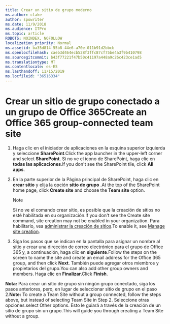 ```yaml
---
title: Crear un sitio de grupo moderno
ms.author: clake
author: spowriter
ms.date: 11/9/2018
ms.audience: ITPro
ms.topic: article
ROBOTS: NOINDEX, NOFOLLOW
localization_priority: Normal
ms.assetid: ba35d814-55b8-44e6-a70e-011b91d2bbcb
ms.openlocfilehash: caeb3d464ecb528f3ffc87cf75be4a3f9b410798
ms.sourcegitcommit: b43f77221f47b50c41197a448a9c26c423ce1ad5
ms.translationtype: MT
ms.contentlocale: es-ES
ms.lasthandoff: 11/15/2019
ms.locfileid: "36516334"
---
```

# <a name="create-an-office-365-group-connected-team-site"></a><span data-ttu-id="4e4fe-102">Crear un sitio de grupo conectado a un grupo de Office 365</span><span class="sxs-lookup"><span data-stu-id="4e4fe-102">Create an Office 365 group-connected team site</span></span>

1. <span data-ttu-id="4e4fe-103">Haga clic en el iniciador de aplicaciones en la esquina superior izquierda y seleccione **SharePoint**.</span><span class="sxs-lookup"><span data-stu-id="4e4fe-103">Click the app launcher in the upper-left corner and select **SharePoint**.</span></span> <span data-ttu-id="4e4fe-104">Si no ve el icono de SharePoint, haga clic en **todas las aplicaciones**.</span><span class="sxs-lookup"><span data-stu-id="4e4fe-104">If you don't see the SharePoint tile, click **All apps**.</span></span>
    
2. <span data-ttu-id="4e4fe-105">En la parte superior de la Página principal de SharePoint, haga clic en **crear sitio** y elija la opción **sitio de grupo** .</span><span class="sxs-lookup"><span data-stu-id="4e4fe-105">At the top of the SharePoint home page, click **Create site** and choose the **Team site** option.</span></span> 
    
    > [!NOTE]
    > <span data-ttu-id="4e4fe-106">Si no ve el comando crear sitio, es posible que la creación de sitios no esté habilitada en su organización.</span><span class="sxs-lookup"><span data-stu-id="4e4fe-106">If you don't see the Create site command, site creation may not be enabled in your organization.</span></span> <span data-ttu-id="4e4fe-107">Para habilitarlo, vea [administrar la creación de sitios](https://go.microsoft.com/fwlink/?linkid=2009644).</span><span class="sxs-lookup"><span data-stu-id="4e4fe-107">To enable it, see [Manage site creation](https://go.microsoft.com/fwlink/?linkid=2009644).</span></span> 
  
3. <span data-ttu-id="4e4fe-108">Siga los pasos que se indican en la pantalla para asignar un nombre al sitio y crear una dirección de correo electrónico para el grupo de Office 365 y, a continuación, haga clic en **siguiente**.</span><span class="sxs-lookup"><span data-stu-id="4e4fe-108">Follow the steps on the screen to name the site and create an email address for the Office 365 group, and then click **Next**.</span></span> <span data-ttu-id="4e4fe-109">También puede agregar otros miembros y propietarios del grupo.</span><span class="sxs-lookup"><span data-stu-id="4e4fe-109">You can also add other group owners and members.</span></span> <span data-ttu-id="4e4fe-110">Haga clic en **Finalizar**.</span><span class="sxs-lookup"><span data-stu-id="4e4fe-110">Click **Finish**.</span></span>
  
 <span data-ttu-id="4e4fe-111">**Nota:** Para crear un sitio de grupo sin ningún grupo conectado, siga los pasos anteriores, pero, en lugar de seleccionar sitio de grupo en el paso 2.</span><span class="sxs-lookup"><span data-stu-id="4e4fe-111">**Note:** To create a Team Site without a group connected, follow the steps above, but instead of selecting Team Site in Step 2.</span></span> <span data-ttu-id="4e4fe-112">Seleccione otras opciones.</span><span class="sxs-lookup"><span data-stu-id="4e4fe-112">select Other options.</span></span> <span data-ttu-id="4e4fe-113">Esto le guiará a través de la creación de un sitio de grupo sin un grupo.</span><span class="sxs-lookup"><span data-stu-id="4e4fe-113">This will guide you through creating a Team Site without a group.</span></span> 
    

